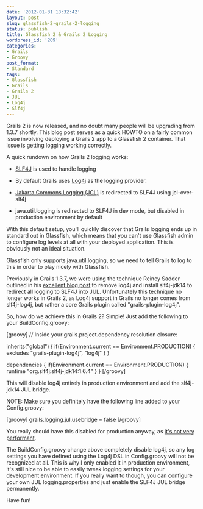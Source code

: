 ```yaml
---
date: '2012-01-31 18:32:42'
layout: post
slug: glassfish-2-grails-2-logging
status: publish
title: Glassfish 2 & Grails 2 Logging
wordpress_id: '209'
categories:
- Grails
- Groovy
post_format:
- Standard
tags:
- Glassfish
- Grails
- Grails 2
- JUL
- Log4j
- Slf4j
---
```


Grails 2 is now released, and no doubt many people will be upgrading from 1.3.7 shortly. This blog post serves as a quick HOWTO on a fairly common issue involving deploying a Grails 2 app to a Glassfish 2 container. That issue is getting logging working correctly.

A quick rundown on how Grails 2 logging works:



	
  * [SLF4J](http://www.slf4j.org/) is used to handle logging

	
  * By default Grails uses [Log4j](http://logging.apache.org/log4j/1.2/) as the logging provider. 

	
  * [Jakarta Commons Logging (JCL)](http://commons.apache.org/logging/) is redirected to SLF4J using jcl-over-slf4j

	
  * java.util.logging is redirected to SLF4J in dev mode, but disabled in production environment by default




With this default setup, you'll quickly discover that Grails logging ends up in standard out in Glassfish, which means that you can't use Glassfish admin to configure log levels at all with your deployed application. This is obviously not an ideal situation.

Glassfish only supports java.util.logging, so we need to tell Grails to log to this in order to play nicely with Glassfish.

Previously in Grails 1.3.7, we were using the technique Reiney Sadder outlined in his [excellent blog post](http://blog.saddey.net/2010/03/27/how-to-deploy-a-grails-application-to-glassfish/) to remove log4j and install slf4j-jdk14 to redirect all logging to SLF4J into JUL. Unfortunately this technique no longer works in Grails 2, as Log4j support in Grails no longer comes from slf4j-log4j, but rather a core Grails plugin called "grails-plugin-log4j".

So, how do we achieve this in Grails 2? Simple! Just add the following to your BuildConfig.groovy:

[groovy]
// Inside your grails.project.dependency.resolution closure:

inherits("global") {
	if(Environment.current == Environment.PRODUCTION) {
		excludes "grails-plugin-log4j", "log4j"
	}
}
    
dependencies {
	if(Environment.current == Environment.PRODUCTION) {
		runtime "org.slf4j:slf4j-jdk14:1.6.4"
	}
}
[/groovy]

This will disable log4j entirely in production environment and add the slf4j-jdk14 JUL bridge. 

NOTE: Make sure you definitely have the following line added to your Config.groovy:

[groovy]
grails.logging.jul.usebridge = false
[/groovy]

You really should have this disabled for production anyway, as [it's not very performant](http://www.slf4j.org/legacy.html#jul-to-slf4j).

The BuildConfig.groovy change above completely disable log4j, so any log settings you have defined using the Log4j DSL in Config.groovy will not be recognized at all. This is why I only enabled it in production environment, it's still nice to be able to easily tweak logging settings for your development environment. If you really want to though, you can configure your own JUL logging.properties and just enable the SLF4J JUL bridge permanently.

Have fun!
